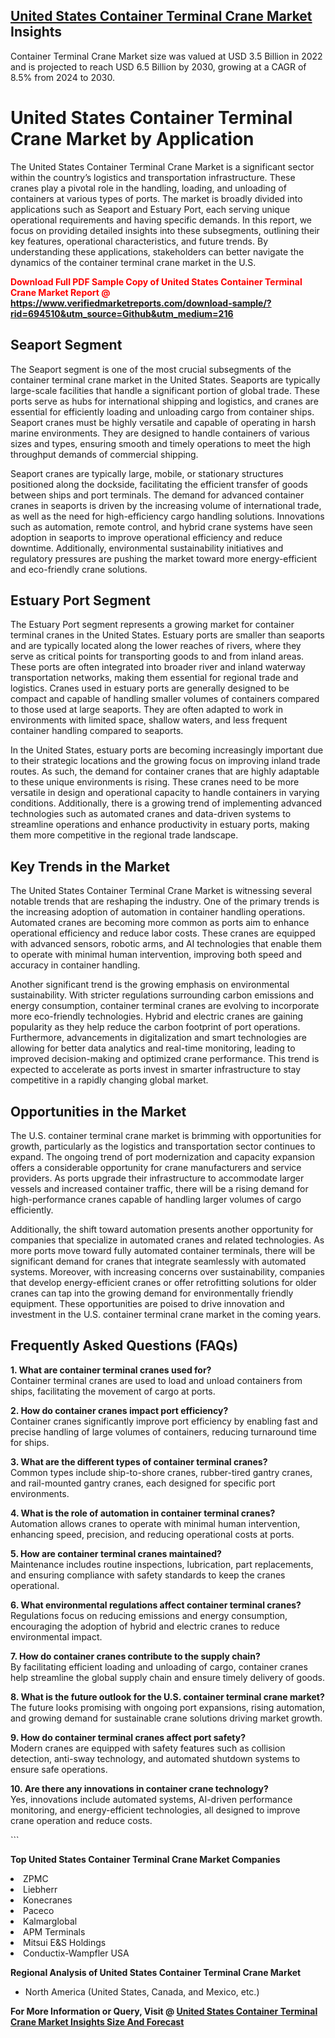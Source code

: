 <h2><a href="https://www.verifiedmarketreports.com/download-sample/?rid=694510&amp;utm_source=Github&amp;utm_medium=216" target="_blank">United States Container Terminal Crane Market</a> Insights</h2><p>Container Terminal Crane Market size was valued at USD 3.5 Billion in 2022 and is projected to reach USD 6.5 Billion by 2030, growing at a CAGR of 8.5% from 2024 to 2030.</p><p><h1>United States Container Terminal Crane Market by Application</h1><p>The United States Container Terminal Crane Market is a significant sector within the country’s logistics and transportation infrastructure. These cranes play a pivotal role in the handling, loading, and unloading of containers at various types of ports. The market is broadly divided into applications such as Seaport and Estuary Port, each serving unique operational requirements and having specific demands. In this report, we focus on providing detailed insights into these subsegments, outlining their key features, operational characteristics, and future trends. By understanding these applications, stakeholders can better navigate the dynamics of the container terminal crane market in the U.S. <b><p><span class=""><span style="color: #ff0000;"><strong>Download Full PDF Sample Copy of United States Container Terminal Crane Market Report</strong> @ </span><a href="https://www.verifiedmarketreports.com/download-sample/?rid=694510&amp;utm_source=Github&amp;utm_medium=216" target="_blank">https://www.verifiedmarketreports.com/download-sample/?rid=694510&amp;utm_source=Github&amp;utm_medium=216</a></span></p></b></p><h2>Seaport Segment</h2><p>The Seaport segment is one of the most crucial subsegments of the container terminal crane market in the United States. Seaports are typically large-scale facilities that handle a significant portion of global trade. These ports serve as hubs for international shipping and logistics, and cranes are essential for efficiently loading and unloading cargo from container ships. Seaport cranes must be highly versatile and capable of operating in harsh marine environments. They are designed to handle containers of various sizes and types, ensuring smooth and timely operations to meet the high throughput demands of commercial shipping.</p><p>Seaport cranes are typically large, mobile, or stationary structures positioned along the dockside, facilitating the efficient transfer of goods between ships and port terminals. The demand for advanced container cranes in seaports is driven by the increasing volume of international trade, as well as the need for high-efficiency cargo handling solutions. Innovations such as automation, remote control, and hybrid crane systems have seen adoption in seaports to improve operational efficiency and reduce downtime. Additionally, environmental sustainability initiatives and regulatory pressures are pushing the market toward more energy-efficient and eco-friendly crane solutions.</p><h2>Estuary Port Segment</h2><p>The Estuary Port segment represents a growing market for container terminal cranes in the United States. Estuary ports are smaller than seaports and are typically located along the lower reaches of rivers, where they serve as critical points for transporting goods to and from inland areas. These ports are often integrated into broader river and inland waterway transportation networks, making them essential for regional trade and logistics. Cranes used in estuary ports are generally designed to be compact and capable of handling smaller volumes of containers compared to those used at large seaports. They are often adapted to work in environments with limited space, shallow waters, and less frequent container handling compared to seaports.</p><p>In the United States, estuary ports are becoming increasingly important due to their strategic locations and the growing focus on improving inland trade routes. As such, the demand for container cranes that are highly adaptable to these unique environments is rising. These cranes need to be more versatile in design and operational capacity to handle containers in varying conditions. Additionally, there is a growing trend of implementing advanced technologies such as automated cranes and data-driven systems to streamline operations and enhance productivity in estuary ports, making them more competitive in the regional trade landscape.</p><h2>Key Trends in the Market</h2><p>The United States Container Terminal Crane Market is witnessing several notable trends that are reshaping the industry. One of the primary trends is the increasing adoption of automation in container handling operations. Automated cranes are becoming more common as ports aim to enhance operational efficiency and reduce labor costs. These cranes are equipped with advanced sensors, robotic arms, and AI technologies that enable them to operate with minimal human intervention, improving both speed and accuracy in container handling.</p><p>Another significant trend is the growing emphasis on environmental sustainability. With stricter regulations surrounding carbon emissions and energy consumption, container terminal cranes are evolving to incorporate more eco-friendly technologies. Hybrid and electric cranes are gaining popularity as they help reduce the carbon footprint of port operations. Furthermore, advancements in digitalization and smart technologies are allowing for better data analytics and real-time monitoring, leading to improved decision-making and optimized crane performance. This trend is expected to accelerate as ports invest in smarter infrastructure to stay competitive in a rapidly changing global market.</p><h2>Opportunities in the Market</h2><p>The U.S. container terminal crane market is brimming with opportunities for growth, particularly as the logistics and transportation sector continues to expand. The ongoing trend of port modernization and capacity expansion offers a considerable opportunity for crane manufacturers and service providers. As ports upgrade their infrastructure to accommodate larger vessels and increased container traffic, there will be a rising demand for high-performance cranes capable of handling larger volumes of cargo efficiently.</p><p>Additionally, the shift toward automation presents another opportunity for companies that specialize in automated cranes and related technologies. As more ports move toward fully automated container terminals, there will be significant demand for cranes that integrate seamlessly with automated systems. Moreover, with increasing concerns over sustainability, companies that develop energy-efficient cranes or offer retrofitting solutions for older cranes can tap into the growing demand for environmentally friendly equipment. These opportunities are poised to drive innovation and investment in the U.S. container terminal crane market in the coming years.</p><h2>Frequently Asked Questions (FAQs)</h2><p><b>1. What are container terminal cranes used for?</b><br>Container terminal cranes are used to load and unload containers from ships, facilitating the movement of cargo at ports.</p><p><b>2. How do container cranes impact port efficiency?</b><br>Container cranes significantly improve port efficiency by enabling fast and precise handling of large volumes of containers, reducing turnaround time for ships.</p><p><b>3. What are the different types of container terminal cranes?</b><br>Common types include ship-to-shore cranes, rubber-tired gantry cranes, and rail-mounted gantry cranes, each designed for specific port environments.</p><p><b>4. What is the role of automation in container terminal cranes?</b><br>Automation allows cranes to operate with minimal human intervention, enhancing speed, precision, and reducing operational costs at ports.</p><p><b>5. How are container terminal cranes maintained?</b><br>Maintenance includes routine inspections, lubrication, part replacements, and ensuring compliance with safety standards to keep the cranes operational.</p><p><b>6. What environmental regulations affect container terminal cranes?</b><br>Regulations focus on reducing emissions and energy consumption, encouraging the adoption of hybrid and electric cranes to reduce environmental impact.</p><p><b>7. How do container cranes contribute to the supply chain?</b><br>By facilitating efficient loading and unloading of cargo, container cranes help streamline the global supply chain and ensure timely delivery of goods.</p><p><b>8. What is the future outlook for the U.S. container terminal crane market?</b><br>The future looks promising with ongoing port expansions, rising automation, and growing demand for sustainable crane solutions driving market growth.</p><p><b>9. How do container terminal cranes affect port safety?</b><br>Modern cranes are equipped with safety features such as collision detection, anti-sway technology, and automated shutdown systems to ensure safe operations.</p><p><b>10. Are there any innovations in container crane technology?</b><br>Yes, innovations include automated systems, AI-driven performance monitoring, and energy-efficient technologies, all designed to improve crane operation and reduce costs.</p>```</p><p><strong>Top United States Container Terminal Crane Market Companies</strong></p><div data-test-id=""><p><li>ZPMC</li><li> Liebherr</li><li> Konecranes</li><li> Paceco</li><li> Kalmarglobal</li><li> APM Terminals</li><li> Mitsui E&S Holdings</li><li> Conductix-Wampfler USA</li></p><div><strong>Regional Analysis of&nbsp;United States Container Terminal Crane Market</strong></div><ul><li dir="ltr"><p dir="ltr">North America&nbsp;(United States, Canada, and Mexico, etc.)</p></li></ul><p><strong>For More Information or Query, Visit @&nbsp;</strong><strong><a href="https://www.verifiedmarketreports.com/product/container-terminal-crane-market/?utm_source=Github&amp;utm_medium=216" target="_blank">United States Container Terminal Crane Market Insights Size And Forecast</a></strong></p></div>
